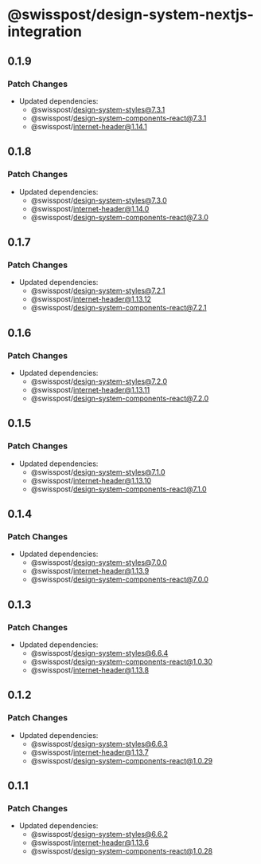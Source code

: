 # @swisspost/design-system-nextjs-integration

## 0.1.9

### Patch Changes

- Updated dependencies:
  - @swisspost/design-system-styles@7.3.1
  - @swisspost/design-system-components-react@7.3.1
  - @swisspost/internet-header@1.14.1

## 0.1.8

### Patch Changes

- Updated dependencies:
  - @swisspost/design-system-styles@7.3.0
  - @swisspost/internet-header@1.14.0
  - @swisspost/design-system-components-react@7.3.0

## 0.1.7

### Patch Changes

- Updated dependencies:
  - @swisspost/design-system-styles@7.2.1
  - @swisspost/internet-header@1.13.12
  - @swisspost/design-system-components-react@7.2.1

## 0.1.6

### Patch Changes

- Updated dependencies:
  - @swisspost/design-system-styles@7.2.0
  - @swisspost/internet-header@1.13.11
  - @swisspost/design-system-components-react@7.2.0

## 0.1.5

### Patch Changes

- Updated dependencies:
  - @swisspost/design-system-styles@7.1.0
  - @swisspost/internet-header@1.13.10
  - @swisspost/design-system-components-react@7.1.0

## 0.1.4

### Patch Changes

- Updated dependencies:
  - @swisspost/design-system-styles@7.0.0
  - @swisspost/internet-header@1.13.9
  - @swisspost/design-system-components-react@7.0.0

## 0.1.3

### Patch Changes

- Updated dependencies:
  - @swisspost/design-system-styles@6.6.4
  - @swisspost/design-system-components-react@1.0.30
  - @swisspost/internet-header@1.13.8

## 0.1.2

### Patch Changes

- Updated dependencies:
  - @swisspost/design-system-styles@6.6.3
  - @swisspost/internet-header@1.13.7
  - @swisspost/design-system-components-react@1.0.29

## 0.1.1

### Patch Changes

- Updated dependencies:
  - @swisspost/design-system-styles@6.6.2
  - @swisspost/internet-header@1.13.6
  - @swisspost/design-system-components-react@1.0.28
